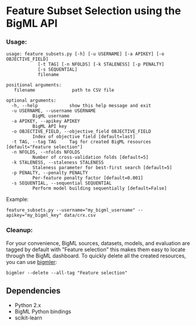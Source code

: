 # Feature Subset Selection using the BigML API

### Usage:

    usage: feature_subsets.py [-h] [-u USERNAME] [-a APIKEY] [-o OBJECTIVE_FIELD]
			    [-t TAG] [-n NFOLDS] [-k STALENESS] [-p PENALTY]
			    [-s SEQUENTIAL]
			    filename

    positional arguments:
       filename              path to CSV file

    optional arguments:
      -h, --help            show this help message and exit
      -u USERNAME, --username USERNAME
			  BigML username
      -a APIKEY, --apikey APIKEY
			  BigML API key
      -o OBJECTIVE_FIELD, --objective_field OBJECTIVE_FIELD
			  Index of objective field [default=last]
      -t TAG, --tag TAG     Tag for created BigML resources [default="Feature selection"]
      -n NFOLDS, --nfolds NFOLDS
			  Number of cross-validation folds [default=5]
      -k STALENESS, --staleness STALENESS
			  Staleness parameter for best-first search [default=5]
      -p PENALTY, --penalty PENALTY
			  Per-feature penalty factor [default=0.001]
      -s SEQUENTIAL, --sequential SEQUENTIAL
			  Perform model building sequentially [default=False]
                            
Example:

    feature_subsets.py --username="my_bigml_username" --apikey="my_bigml_key" data/crx.csv
    
### Cleanup:

For your convenience, BigML sources, datasets, models, and evaluation are tagged by default with "Feature selection" this makes them easy to locate through the BigML dashboard. To quickly delete all the created resources, you can use [bigmler](http://bigmler.readthedocs.org/en/latest/):

    bigmler --delete --all-tag "Feature selection"


## Dependencies

- Python 2.x
- BigML Python bindings
- scikit-learn
